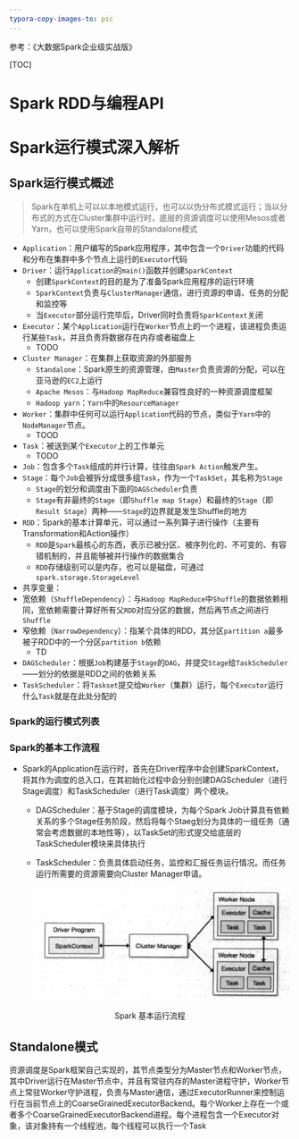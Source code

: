 ```yaml
---
typora-copy-images-to: pic
---
```


参考：《大数据Spark企业级实战版》

[TOC]
# Spark RDD与编程API

# Spark运行模式深入解析

## Spark运行模式概述

> Spark在单机上可以以本地模式运行，也可以以伪分布式模式运行；当以分布式的方式在Cluster集群中运行时，底层的资源调度可以使用Mesos或者Yarn，也可以使用Spark自带的Standalone模式

* `Application`：用户编写的Spark应用程序，其中包含一个`Driver`功能的代码和分布在集群中多个节点上运行的`Executor`代码
* `Driver`：运行`Application`的`main()`函数并创建`SparkContext`
  * 创建`SparkContext`的目的是为了准备Spark应用程序的运行环境
  * `SparkContext`负责与`ClusterManager`通信，进行资源的申请、任务的分配和监控等
  * 当`Executor`部分运行完毕后，Driver同时负责将`SparkContext`关闭
* `Executor`：某个`Application`运行在`Worker`节点上的一个进程，该进程负责运行某些`Task`，并且负责将数据存在内存或者磁盘上
  * TODO
* `Cluster Manager`：在集群上获取资源的外部服务
  * `Standalone`：Spark原生的资源管理，由`Master`负责资源的分配，可以在亚马逊的`EC2`上运行
  * `Apache Mesos`：与`Hadoop MapReduce`兼容性良好的一种资源调度框架
  * `Hadoop yarn`：`Yarn`中的`ResourceManager`
* `Worker`：集群中任何可以运行`Application`代码的节点，类似于`Yarn`中的`NodeManager`节点。
  * TOOD
* `Task`：被送到某个`Executor`上的工作单元
  * TODO
* `Job`：包含多个`Task`组成的并行计算，往往由`Spark Action`触发产生。
* `Stage`：每个`Job`会被拆分成很多组`Task`，作为一个`TaskSet`，其名称为`Stage`
  * `Stage`的划分和调度由下面的`DAGScheduler`负责
  * `Stage`有非最终的`Stage`（即`Shuffle map Stage`）和最终的`Stage`（即`Result Stage`）两种——`Stage`的边界就是发生Shuffle的地方
* `RDD`：Spark的基本计算单元，可以通过一系列算子进行操作（主要有Transformation和Action操作）
  * `RDD`是`Spark`最核心的东西，表示已被分区、被序列化的、不可变的、有容错机制的，并且能够被并行操作的数据集合
  * `RDD`存储级别可以是内存，也可以是磁盘，可通过`spark.storage.StorageLevel`
* 共享变量：
* 宽依赖（`ShuffleDependency`）：与`Hadoop MapReduce`中`Shuffle`的数据依赖相同，宽依赖需要计算好所有父`RDD`对应分区的数据，然后再节点之间进行`Shuffle`
* 窄依赖（`NarrowDependency`）：指某个具体的RDD，其分区`partition a`最多被子RDD中的一个分区`partition b`依赖
  * TD
* `DAGScheduler`：根据`Job`构建基于`Stage`的`DAG`，并提交`Stage`给`TaskScheduler`——划分的依据是RDD之间的依赖关系
* `TaskScheduler`：将`Taskset`提交给`Worker`（集群）运行，每个`Executor`运行什么`Task`就是在此处分配的

### Spark的运行模式列表

### Spark的基本工作流程

* Spark的Application在运行时，首先在Driver程序中会创建SparkContext，将其作为调度的总入口，在其初始化过程中会分别创建DAGScheduler（进行Stage调度）和TaskScheduler（进行Task调度）两个模块。

  * DAGScheduler：基于Stage的调度模块，为每个Spark Job计算具有依赖关系的多个Stage任务阶段，然后将每个Staeg划分为具体的一组任务（通常会考虑数据的本地性等），以TaskSet的形式提交给底层的TaskScheduler模块来具体执行

  * TaskScheduler：负责具体启动任务，监控和汇报任务运行情况。而任务运行所需要的资源需要向Cluster Manager申请。

    ![1575789881273](pic/1575789881273.png)

<center>Spark 基本运行流程</center>

## Standalone模式

资源调度是Spark框架自己实现的，其节点类型分为Master节点和Worker节点，其中Driver运行在Master节点中，并且有常驻内存的Master进程守护，Worker节点上常驻Worker守护进程，负责与Master通信，通过ExecutorRunner来控制运行在当前节点上的CoarseGrainedExecutorBackend。每个Worker上存在一个或者多个CoarseGrainedExecutorBackend进程。每个进程包含一个Executor对象，该对象持有一个线程池，每个线程可以执行一个Task